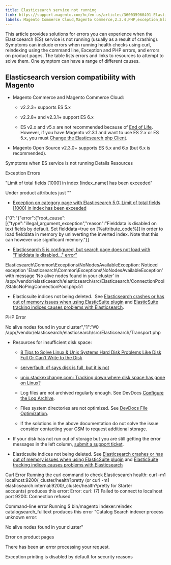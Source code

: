 ```yaml
---
title: Elasticsearch service not running 
link: https://support.magento.com/hc/en-us/articles/360035960491-Elasticsearch-service-not-running-
labels: Magento Commerce Cloud,Magento Commerce,2.2.4,PHP,exception,Elasticsearch,Elasticsearch errors,2.2.6,2.2.3,2.2.5,End of Life,2.3.1,2.3.0,Elasticsearch 6.x,how to,Elasticsearch 2.x,Elasticsearch 5.x,2.2.7,2.2.8,2.2.9
---
```


This article provides solutions for errors you can experience when the Elasticsearch (ES) service is not running (usually as a result of crashing). Symptoms can include errors when running health checks using curl, reindexing using the command line, Exception and PHP errors, and errors on product pages. The table lists errors and links to resources to attempt to solve them. One symptom can have a range of different causes.

## Elasticsearch version compatibility with Magento

* Magento Commerce and Magento Commerce Cloud:

	
	* v2.2.3+ supports ES 5.x
	
	* v2.2.8+ and v2.3.1+ support ES 6.x
	
	* ES v2.x and v5.x are not recommended because of [End of Life](https://www.elastic.co/support/eol). However, if you have Magento v2.3.1 and want to use ES 2.x or ES 5.x, you must [Change the Elasticsearch php Client](https://devdocs.magento.com/guides/v2.3/config-guide/elasticsearch/es-downgrade.html).

* Magento Open Source v2.3.0+ supports ES 5.x and 6.x (but 6.x is recommended).

Symptoms when ES service is not running
Details
Resources

Exception Errors

 "Limit of total fields [1000] in index [index\_name] has been
 exceeded" 

 Under product attributes just "<number>"


* [Exception on category page with Elasticsearch 5.0: Limit of total fields [1000] in index has been exceeded](https://support.magento.com/hc/en-us/articles/360003290654)

{"0":"{\"error\":{\"root\_cause\":[{\"type\":\"illegal\_argument\_exception\",\"reason\":\"Fielddata is disabled on text fields by default. Set fielddata=true on [%attribute\_code%]] in order to load fielddata in memory by uninverting the inverted index. Note that this can however use significant memory.\"}]



* [Elasticsearch 5 is configured, but search page does not load with "Fielddata is disabled..." error"](https://support.magento.com/hc/en-us/articles/360027356612)

Elasticsearch\Common\Exceptions\NoNodesAvailableException: Noticed exception 'Elasticsearch\Common\Exceptions\NoNodesAvailableException' with message 'No alive nodes found in your cluster' in /app/<projectid>/vendor/elasticsearch/elasticsearch/src/Elasticsearch/ConnectionPool/StaticNoPingConnectionPool.php:51

* Elasticsuite indices not being deleted.  See [Elasticsearch crashes or has out of memory issues when using ElasticSuite plugin](https://support.magento.com/hc/en-us/articles/360035266131) and [ElasticSuite tracking indices causes problems with Elasticsearch](https://support.magento.com/hc/en-us/articles/360034921492).



PHP Error

 No alive nodes found in your cluster","1":"#0 \/app\/<projectid>\/vendor\/elasticsearch\/elasticsearch\/src\/Elasticsearch\/Transport.php



* Resources for insufficient disk space:

	
	* [8 Tips to Solve Linux & Unix Systems Hard Disk Problems Like Disk Full Or Can’t Write to the Disk](http://www.cyberciti.biz/datacenter/linux-unix-bsd-osx-cannot-write-to-hard-disk)
	
	* [serverfault: df says disk is full, but it is not](http://serverfault.com/questions/315181/df-says-disk-is-full-but-it-is-not)
	
	* [unix.stackexchange.com: Tracking down where disk space has gone on Linux?](http://unix.stackexchange.com/questions/125429/tracking-down-where-disk-space-has-gone-on-linux)
	
	* Log files are not archived regularly enough. See DevDocs [Configure the Log Archive](https://docs.magento.com/m2/ee/user_guide/system/action-log-archive.html#configure-the-log-archive).
	
	* Files system directories are not optimized. See [DevDocs File Optimization](https://docs.magento.com/m2/ee/user_guide/system/file-optimization.html).
	
	* If the solutions in the above documentation do not solve the issue consider contacting your CSM to request additional storage.

* If your disk has not run out of storage but you are still getting the error messages in the left column, [submit a support ticket](https://support.magento.com/hc/en-us/articles/360019088251).

* Elasticsuite indices not being deleted. See [Elasticsearch crashes or has out of memory issues when using ElasticSuite plugin](https://support.magento.com/hc/en-us/articles/360035266131) and [ElasticSuite tracking indices causes problems with Elasticsearch](https://support.magento.com/hc/en-us/articles/360034921492)

Curl Error
Running the curl command to check Elasticsearch health:  curl -m1 localhost:9200/\_cluster/health?pretty (or curl -m1 elasticsearch.internal:9200/\_cluster/health?pretty for Starter accounts) produces this error: Error: curl: (7) Failed to connect to localhost port 9200: Connection refused

Command-line error
Running $ bin/magento indexer:reindex catalogsearch\_fulltext produces this error  "Catalog Search indexer process unknown error: 

 No alive nodes found in your cluster"

Error on product pages

 There has been an error processing your request.
 
 Exception printing is disabled by default for security reasons


